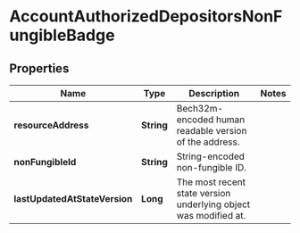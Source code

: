 

# AccountAuthorizedDepositorsNonFungibleBadge


## Properties

| Name | Type | Description | Notes |
|------------ | ------------- | ------------- | -------------|
|**resourceAddress** | **String** | Bech32m-encoded human readable version of the address. |  |
|**nonFungibleId** | **String** | String-encoded non-fungible ID. |  |
|**lastUpdatedAtStateVersion** | **Long** | The most recent state version underlying object was modified at. |  |



